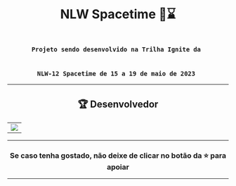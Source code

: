 # <p align="center"> NLW Spacetime 🚀⌛ </p> 

### <div align="center"><code> Projeto sendo desenvolvido na Trilha Ignite da </code></div>
### <div align="center"><code> NLW-12 Spacetime de 15 a 19 de maio de 2023 </code></div>
 

-------------------------------------------------------------------------------------------------------------------------------------------

## <p align="center"> 🏆 Desenvolvedor </p> 

<table align="center">
	<tr>
		<td>
            <a href="https://github.com/onlygr/spotify-clone/graphs/contributors">
              <img src="https://contrib.rocks/image?repo=onlygr/spotify-clone" />
            </a>
        </td>
	</tr>
</table>

----------------------------------------------------------

### <p align="center"> Se caso tenha gostado, não deixe de clicar no botão da ⭐ para apoiar </p>

----------------------------------------------------------